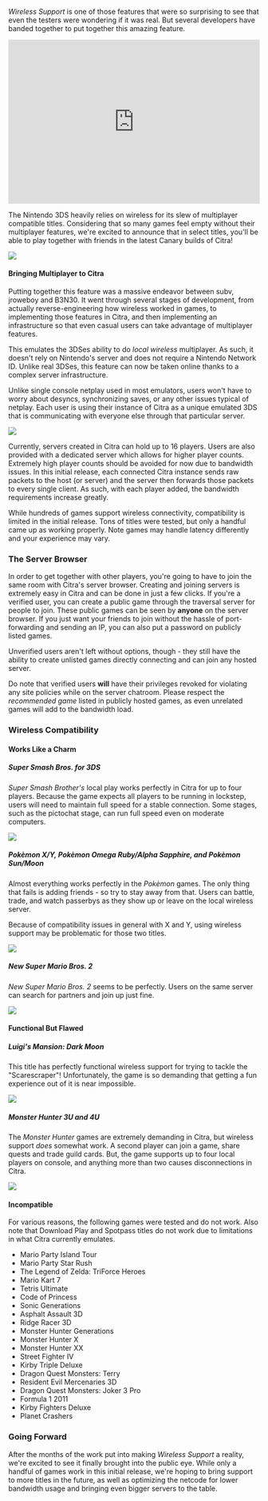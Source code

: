 _Wireless Support_ is one of those features that were so surprising to see that even the testers were wondering if it was real.  But several developers have banded together to put together this amazing feature. 

<div style="position:relative;height:0;padding-bottom:65%"><iframe src="https://www.youtube.com/embed/bAy-d6Nztxw?ecver=2" style="position:absolute;width:100%;height:100%;left:0" width="641" height="360" frameborder="0" allowfullscreen></iframe></div>

The Nintendo 3DS heavily relies on wireless for its slew of multiplayer compatible titles.  Considering that so many games feel empty without their multiplayer features, we're excited to announce that in select titles, you'll be able to play together with friends in the latest Canary builds of Citra!

![](/content/images/2017/10/LetsBattle.png)

#### Bringing Multiplayer to Citra

Putting together this feature was a massive endeavor between subv, jroweboy and B3N30.  It went through several stages of development, from actually reverse-engineering how wireless worked in games, to implementing those features in Citra, and then implementing an infrastructure so that even casual users can take advantage of multiplayer features.

This emulates the 3DSes ability to do *local wireless* multiplayer.  As such, it doesn't rely on Nintendo's server and does not require a Nintendo Network ID.  Unlike real 3DSes, this feature can now be taken online thanks to a complex server infrastructure.

Unlike single console netplay used in most emulators, users won't have to worry about desyncs, synchronizing saves, or any other issues typical of netplay.  Each user is using their instance of Citra as a unique emulated 3DS that is communicating with everyone else through that particular server.

![](/content/images/2017/10/GameBrowser.jpg)

Currently, servers created in Citra can hold up to 16 players.  Users are also provided with a dedicated server which allows for higher player counts.  Extremely high player counts should be avoided for now due to bandwidth issues.  In this initial release, each connected Citra instance sends raw packets to the host (or server) and the server then forwards those packets to every single client.  As such, with each player added, the bandwidth requirements increase greatly.

While hundreds of games support wireless connectivity, compatibility is limited in the initial release.  Tons of titles were tested, but only a handful came up as working properly.  Note games may handle latency differently and your experience may vary.

### The Server Browser

In order to get together with other players, you're going to have to join the same room with Citra's server browser.  Creating and joining servers is extremely easy in Citra and can be done in just a few clicks.  If you're a verified user, you can create a public game through the traversal server for people to join.  These public games can be seen by **anyone** on the server browser.  If you just want your friends to join without the hassle of port-forwarding and sending an IP, you can also put a password on publicly listed games.

Unverified users aren't left without options, though - they still have the ability to create unlisted games directly connecting and can join any hosted server.

Do note that verified users **will** have their privileges revoked for violating any site policies while on the server chatroom.  Please respect the *recommended game* listed in publicly hosted games, as even unrelated games will add to the bandwidth load.

### Wireless Compatibility
#### Works Like a Charm
##### Super Smash Bros. for 3DS

_Super Smash Brother's_ local play works perfectly in Citra for up to four players.  Because the game expects all players to be running in lockstep, users will need to maintain full speed for a stable connection.  Some stages, such as the pictochat stage, can run full speed even on moderate computers.

![](/content/images/2017/10/SmashLocal.png)

##### Pokèmon X/Y, Pokèmon Omega Ruby/Alpha Sapphire, and Pokèmon Sun/Moon

Almost everything works perfectly in the _Pokèmon_ games.  The only thing that fails is adding friends - so try to stay away from that.  Users can battle, trade, and watch passerbys as they show up or leave on the local wireless server.

Because of compatibility issues in general with X and Y, using wireless support may be problematic for those two titles.

![](/content/images/2017/10/ChallengePok.png)

##### New Super Mario Bros. 2 

_New Super Mario Bros. 2_ seems to be perfectly.  Users on the same server can search for partners and join up just fine.

![](/content/images/2017/10/NSMB2.jpg)

#### Functional But Flawed

##### Luigi's Mansion: Dark Moon

This title has perfectly functional wireless support for trying to tackle the "Scarescraper"!  Unfortunately, the game is so demanding that getting a fun experience out of it is near impossible.

![](/content/images/2017/10/LuigisMansionLobby.png)

##### Monster Hunter 3U and 4U

The _Monster Hunter_ games are extremely demanding in Citra, but wireless support _does_ somewhat work.  A second player can join a game, share quests and trade guild cards.  But, the game supports up to four local players on console, and anything more than two causes disconnections in Citra.

![](https://cdn.discordapp.com/attachments/334046137642254337/369924205975830528/image.png)

#### Incompatible

For various reasons, the following games were tested and do not work.  Also note that Download Play and Spotpass titles do not work due to limitations in what Citra currently emulates.

  * Mario Party Island Tour
  * Mario Party Star Rush
  * The Legend of Zelda: TriForce Heroes
  * Mario Kart 7
  * Tetris Ultimate
  * Code of Princess
  * Sonic Generations
  * Asphalt Assault 3D
  * Ridge Racer 3D
  * Monster Hunter Generations
  * Monster Hunter X
  * Monster Hunter XX
  * Street Fighter IV
  * Kirby Triple Deluxe
  * Dragon Quest Monsters: Terry
  * Resident Evil Mercenaries 3D
  * Dragon Quest Monsters: Joker 3 Pro
  * Formula 1 2011
  * Kirby Fighters Deluxe
  * Planet Crashers

### Going Forward

After the months of the work put into making _Wireless Support_ a reality, we're excited to see it finally brought into the public eye.  While only a handful of games work in this initial release, we're hoping to bring support to more titles in the future, as well as optimizing the netcode for lower bandwidth usage and bringing even bigger servers to the table.

